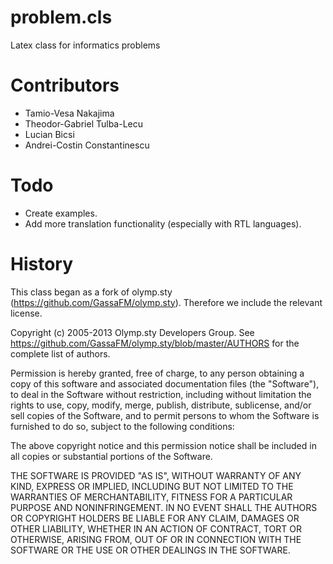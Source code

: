 # problem.cls
Latex class for informatics problems

# Contributors

* Tamio-Vesa Nakajima
* Theodor-Gabriel Tulba-Lecu
* Lucian Bicsi
* Andrei-Costin Constantinescu

# Todo

* Create examples.
* Add more translation functionality (especially with RTL languages).

# History

This class began as a fork of olymp.sty (https://github.com/GassaFM/olymp.sty).
Therefore we include the relevant license.

Copyright (c) 2005-2013 Olymp.sty Developers Group.
See https://github.com/GassaFM/olymp.sty/blob/master/AUTHORS
for the complete list of authors.

Permission is hereby granted, free of charge, to any person obtaining a copy
of this software and associated documentation files (the "Software"), to deal
in the Software without restriction, including without limitation the rights
to use, copy, modify, merge, publish, distribute, sublicense, and/or sell
copies of the Software, and to permit persons to whom the Software is
furnished to do so, subject to the following conditions:

The above copyright notice and this permission notice shall be included in
all copies or substantial portions of the Software.

THE SOFTWARE IS PROVIDED "AS IS", WITHOUT WARRANTY OF ANY KIND, EXPRESS OR
IMPLIED, INCLUDING BUT NOT LIMITED TO THE WARRANTIES OF MERCHANTABILITY,
FITNESS FOR A PARTICULAR PURPOSE AND NONINFRINGEMENT. IN NO EVENT SHALL THE
AUTHORS OR COPYRIGHT HOLDERS BE LIABLE FOR ANY CLAIM, DAMAGES OR OTHER
LIABILITY, WHETHER IN AN ACTION OF CONTRACT, TORT OR OTHERWISE, ARISING FROM,
OUT OF OR IN CONNECTION WITH THE SOFTWARE OR THE USE OR OTHER DEALINGS IN
THE SOFTWARE.
